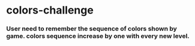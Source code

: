 # colors-challenge
<h3>User need to remember the sequence of colors shown by game. colors sequence increase by one with every new level.</h3>
